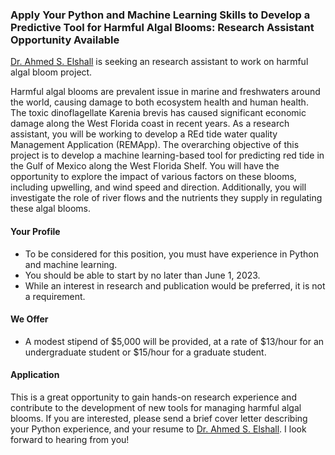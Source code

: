 ### Apply Your Python and Machine Learning Skills to Develop a Predictive Tool for Harmful Algal Blooms: Research Assistant Opportunity Available

[Dr. Ahmed S. Elshall](https://orcid.org/0000-0001-8200-5064) is seeking an research assistant to work on harmful algal bloom project. 

Harmful algal blooms are prevalent issue in marine and freshwaters around the world, causing damage to both ecosystem health and human health. The toxic dinoflagellate Karenia brevis has caused significant economic damage along the West Florida coast in recent years. As a research assistant, you will be working to develop a REd tide water quality Management Application (REMApp). The overarching objective of this project is to develop a machine learning-based tool for predicting red tide in the Gulf of Mexico along the West Florida Shelf. You will  have the opportunity to explore the impact of various factors on these blooms, including upwelling, and wind speed and direction. Additionally, you will investigate the role of river flows and the nutrients they supply in regulating these algal blooms. 

#### Your Profile 
- To be considered for this position, you must have experience in Python and machine learning.
-	You should be able to start by no later than June 1, 2023.
-	While an interest in research and publication would be preferred, it is not a requirement.

#### We Offer
- A modest stipend of $5,000 will be provided, at a rate of $13/hour for an undergraduate student or $15/hour for a graduate student. 

#### Application
This is a great opportunity to gain hands-on research experience and contribute to the development of new tools for managing harmful algal blooms. If you are interested, please send a brief cover letter describing your Python experience, and your resume to [Dr. Ahmed S. Elshall](mailto:aelshall@fgcu.edu). I look forward to hearing from you!
